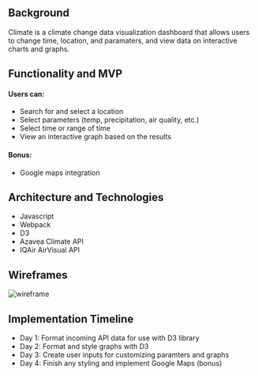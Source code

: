 ## Background
Climate is a climate change data visualization dashboard that allows users to change time, location, and paramaters, and view data on interactive charts and graphs. 

## Functionality and MVP
#### Users can:
* Search for and select a location
* Select parameters (temp, precipitation, air quality, etc.)
* Select time or range of time
* View an interactive graph based on the results
#### Bonus:
* Google maps integration

## Architecture and Technologies
* Javascript
* Webpack
* D3
* Azavea Climate API
* IQAir AirVisual API

## Wireframes
![wireframe](https://github.com/troubadour10/climate/blob/master/dist/images/wireframe.png)

## Implementation Timeline
* Day 1: Format incoming API data for use with D3 library
* Day 2: Format and style graphs with D3
* Day 3: Create user inputs for customizing paramters and graphs
* Day 4: Finish any styling and implement Google Maps (bonus)
